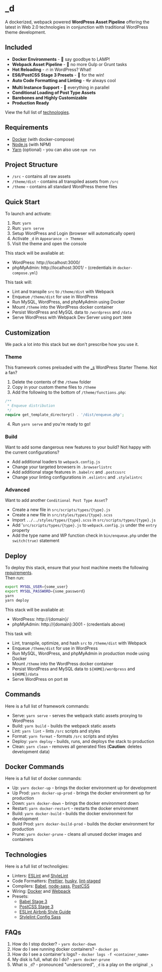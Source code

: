# \_d

A dockerized, webpack powered **WordPress Asset Pipeline** offering the latest in Web 2.0 technologies in conjunction with traditional WordPress theme development.

## Included

- **Docker Environments** - :ship: say goodbye to LAMP!
- **Webpack Asset Pipeline** - :rocket: no more Gulp or Grunt tasks
- **Hot Reloading** - :fire: in WordPress? What!
- **ES6/PostCSS Stage 3 Presets** - :checkered_flag: for the win!
- **Auto Code Formatting and Linting** - :eyeglasses: always cool
- **Multi Instance Support** - :herb: everything in parallel
- **Conditional Loading of Post Type Assets**
- **Barebones and Highly Customizable**
- **Production Ready**

View the full list of [technologies](#technologies).

## Requirements

- [Docker](https://docs.docker.com/) (with docker-compose)
- [Node.js](http://nodejs.org/) (with NPM)
- [Yarn](https://yarnpkg.com/en/docs/install) (optional) - you can also use `npm run`

## Project Structure

- `/src` - contains all raw assets
- `/theme/dist` - contains all transpiled assets from `/src`
- `/theme` - contains all standard WordPress theme files

## Quick Start

To launch and activate:

1. Run: `yarn`
2. Run: `yarn serve`
3. Setup WordPress and Login (browser will automatically open)
4. Activate `_d` in `Appearance -> Themes`
5. Visit the theme and open the console

This stack will be avaliable at:

- WordPress: http://localhost:3000/
- phpMyAdmin: http://localhost:3001/ - (credentials in `docker-compose.yml`)

This task will:

- Lint and transpile `src` to `/theme/dist` with Webpack
- Enqueue `/theme/dist` for use in WordPress
- Run MySQL, WordPress, and phpMyAdmin using Docker
- Mount `/theme` into the WordPress docker container
- Persist WordPress and MySQL data to `/wordpress` and `/data`
- Serve WordPress with Webpack Dev Server using port `3000`

## Customization

We pack a lot into this stack but we don't prescribe how you use it.

### Theme

This framework comes preloaded with the [_s](https://github.com/Automattic/_s) WordPress Starter Theme. Not a fan?

1. Delete the contents of the `/theme` folder
2. Copy in your custom theme files to `/theme`
3. Add the following to the bottom of `/theme/functions.php`:

```php
/**
 * Enqueue distribution
 */
require get_template_directory() . '/dist/enqueue.php';
```

4. Run `yarn serve` and you're ready to go!

### Build

Want to add some dangerous new features to your build? Not happy with the current configurations?

- Add additional loaders to `webpack.config.js`
- Change your targeted browsers in `.browserlistrc`
- Add additional stage features in `.babelrc` and `.postcssrc`
- Change your linting configurations in `.eslintrc` and `.stylelintrc`

### Advanced

Want to add another `Conditional Post Type Asset`?

- Create a new file in `src/scripts/types/{type}.js`
- Create a new file in `src/styles/types/{type}.scss`
- Import `../../styles/types/{type}.scss` in `src/scripts/types/{type}.js`
- Add '`src/scripts/types/{type}.js` to `webpack.config.js` under the `entry` property
- Add the type name and WP function check in `bin/enqueue.php` under the `switch(true)` statement

## Deploy

To deploy this stack, ensure that your host machine meets the following [requirements](#requirements).\
Then run:

```bash
export MYSQL_USER={some_user}
export MYSQL_PASSWORD={some_password}
yarn
yarn deploy
```

This stack will be avaliable at:

- WordPress: http://{domain}/
- phpMyAdmin: http://{domain}:3001 - (credentials above)

This task will:

- Lint, transpile, optimize, and hash `src` to `/theme/dist` with Webpack
- Enqueue `/theme/dist` for use in WordPress
- Run MySQL, WordPress, and phpMyAdmin in production mode using Docker
- Mount `/theme` into the WordPress docker container
- Persist WordPress and MySQL data to `${HOME}/wordpress` and `${HOME}/data`
- Serve WordPress on port `80`

## Commands

Here is a full list of framework commands:

- Serve: `yarn serve` - serves the webpack static assets proxying to WordPress
- Build: `yarn build` - builds the webpack static assets
- Lint: `yarn lint` - lints `/src` scripts and styles
- Format: `yarn format` - formats `/src` scripts and styles
- Deploy: `yarn deploy` - builds, runs, and deploys the stack to production
- Clean: `yarn clean` - removes all generated files (**Caution**: deletes development data)

## Docker Commands

Here is a full list of docker commands:

- Up: `yarn docker-up` - brings the docker environment up for development
- Up Prod: `yarn docker-up-prod` - brings the docker environment up for production
- Down: `yarn docker-down` - brings the docker environment down
- Restart: `yarn docker-restart` - restarts the docker environment
- Build: `yarn docker-build` - builds the docker environment for development
- Build Prod: `yarn docker-build-prod` - builds the docker environment for production
- Prune: `yarn docker-prune` - cleans all unused docker images and containers

## Technologies

Here is a full list of technoligies:

- Linters: [ESLint](https://eslint.org/) and [StyleLint](https://stylelint.io/)
- Code Formatters: [Prettier](https://prettier.io/), [husky](https://github.com/typicode/husky), [lint-staged](https://github.com/okonet/lint-staged)
- Compilers: [Babel](https://babeljs.io/), [node-sass](https://github.com/sass/node-sass), [PostCSS](https://postcss.org/)
- Wiring: [Docker](https://www.docker.com/) and [Webpack](https://webpack.js.org/)
- Presets:
  - [Babel Stage 3](https://github.com/babel/babel/blob/master/packages/babel-preset-stage-3/README.md)
  - [PostCSS Stage 3](https://github.com/csstools/postcss-preset-env)
  - [ESLint Airbnb Style Guide](https://github.com/airbnb/javascript)
  - [Stylelint Config Sass](https://github.com/bjankord/stylelint-config-sass-guidelines)

## FAQs

1. How do I stop docker? - `yarn docker-down`
2. How do I see running docker containers? - `docker ps`
3. How do I see a container's logs? - `docker logs -f <container_name>`
4. My disk is full, what do I do? - `yarn docker-prune`
5. What is `_d`? - pronounced "underscored", `_d` is a play on the original `_s`
